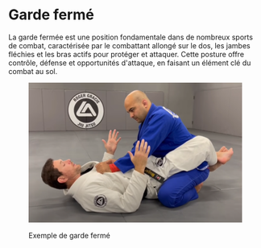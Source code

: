 # Garde fermé

La garde fermée est une position fondamentale dans de nombreux sports de combat, caractérisée par le combattant allongé sur le dos, les jambes fléchies et les bras actifs pour protéger et attaquer. Cette posture offre contrôle, défense et opportunités d'attaque, en faisant un élément clé du combat au sol.



<figure><img src="../../.gitbook/assets/close_guard.png" alt=""><figcaption><p>Exemple de garde fermé</p></figcaption></figure>

